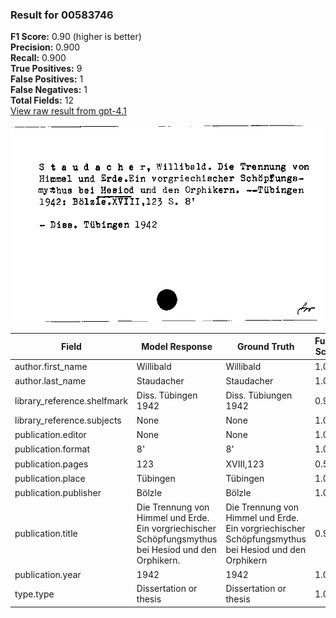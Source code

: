 ### Result for 00583746
**F1 Score:** 0.90 (higher is better)<br>**Precision:** 0.900<br>**Recall:** 0.900<br>**True Positives:** 9<br>**False Positives:** 1<br>**False Negatives:** 1<br>**Total Fields:** 12<br>[View raw result from gpt-4.1](https://github.com/RISE-UNIBAS/humanities_data_benchmark/blob/main/results/2025-09-30/T0160/request_T0160_00583746.json)

<img src="https://github.com/RISE-UNIBAS/humanities_data_benchmark/blob/main/benchmarks/zettelkatalog/images/00583746.jpg?raw=true" alt="00583746" width="600px">

| Field | Model Response | Ground Truth | Fuzzy Score | Match |
|-------|----------------|--------------|-------------|-------|
| author.first_name | Willibald | Willibald | 1.000 | ✅ |
| author.last_name | Staudacher | Staudacher | 1.000 | ✅ |
| library_reference.shelfmark | Diss. Tübingen 1942 | Diss. Tübiungen 1942 | 0.974 | ✅ |
| library_reference.subjects | None | None | 1.000 | ✅ |
| publication.editor | None | None | 1.000 | ✅ |
| publication.format | 8' | 8' | 1.000 | ✅ |
| publication.pages | 123 | XVIII,123 | 0.500 | ❌ |
| publication.place | Tübingen | Tübingen | 1.000 | ✅ |
| publication.publisher | Bölzle | Bölzle | 1.000 | ✅ |
| publication.title | Die Trennung von Himmel und Erde. Ein vorgriechischer Schöpfungsmythus bei Hesiod und den Orphikern. | Die Trennung von Himmel und Erde. Ein vorgriechischer Schöpfungsmythus bei Hesiod und den Orphikern | 0.995 | ✅ |
| publication.year | 1942 | 1942 | 1.000 | ✅ |
| type.type | Dissertation or thesis | Dissertation or thesis | 1.000 | ✅ |
